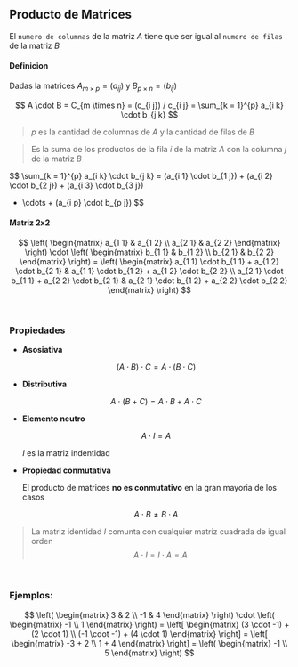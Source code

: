 ## Producto de Matrices

El `numero de columnas` de la matriz $A$ tiene que ser igual al `numero de filas` de la matriz $B$

#### Definicion

Dadas la matrices $A_{m \times p} = (a_{i j})$ y  $B_{p \times n} = (b_{i j})$

$$
    A \cdot B = C_{m \times n} = (c_{i j}) /  c_{i j} = \sum_{k = 1}^{p} a_{i k} \cdot b_{j k}
$$

> $p$ es la cantidad de columnas de $A$ y la cantidad de filas de $B$

> Es la suma de los productos de la fila $i$ de la matriz $A$ con la columna $j$ de la matriz $B$

$$
   \sum_{k = 1}^{p} a_{i k} \cdot b_{j k} = 
   (a_{i 1} \cdot b_{1 j})
   + 
   (a_{i 2} \cdot b_{2 j})
   +
   (a_{i 3} \cdot b_{3 j})
   + \cdots +
   (a_{i p} \cdot b_{p j}) 
$$


#### Matriz 2x2

$$
    \left( 
    \begin{matrix}
        a_{1 1} & a_{1 2}
        \\
        a_{2 1} & a_{2 2}
    \end{matrix}
    \right)
    \cdot
    \left( 
    \begin{matrix}
        b_{1 1} & b_{1 2}
        \\
        b_{2 1} & b_{2 2}
    \end{matrix}
    \right)
    =
    \left( 
    \begin{matrix}
        a_{1 1} \cdot b_{1 1} + a_{1 2} \cdot b_{2 1}
        &
        a_{1 1} \cdot b_{1 2} + a_{1 2} \cdot b_{2 2}
        \\
        a_{2 1} \cdot b_{1 1} + a_{2 2} \cdot b_{2 1}
        &
        a_{2 1} \cdot b_{1 2} + a_{2 2} \cdot b_{2 2}
    \end{matrix}
    \right)
$$


<br>

### Propiedades

- **Asosiativa**

    $$
        (A \cdot B) \cdot C = A \cdot (B \cdot C)
    $$

- **Distributiva**

    $$
        A \cdot (B + C) = A \cdot B  + A \cdot C
    $$

- **Elemento neutro**

    $$
        A \cdot I = A
    $$

    $I$ es la matriz indentidad


- **Propiedad conmutativa**

    El producto de matrices **no es conmutativo** en la gran mayoria de los casos

    $$
    A \cdot B \neq B \cdot  A
    $$


> La matriz identidad $I$ comunta con cualquier matriz cuadrada de igual orden
> $$A \cdot I = I \cdot A = A$$


<br>


### Ejemplos:

$$
    \left( 
    \begin{matrix}
        3 & 2
        \\
        -1 & 4
    \end{matrix}
    \right)
    \cdot
    \left( 
    \begin{matrix}
        -1 
        \\
        1
    \end{matrix}
    \right)
    =
    \left[ 
    \begin{matrix}
        (3 \cdot -1) + (2 \cdot 1)
        \\
        (-1 \cdot -1) + (4 \cdot 1)
    \end{matrix}
    \right]
    =
    \left[ 
    \begin{matrix}
        -3 + 2
        \\
        1 + 4
    \end{matrix}
    \right]
    =
    \left( 
    \begin{matrix}
        -1
        \\
        5
    \end{matrix}
    \right)
$$